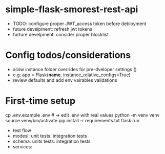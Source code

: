 # simple-flask-smorest-rest-api

- TODO: configure proper JWT_access token before debloyment
- future develpment: refresh jwt tokens
- furture develpment: consider proper blocklist
# Config todos/considerations
- allow instance folder overrides for pre-dveloper settings ()
- e.g: app = Flask(__name__, instance_relative_configs=True)
- review defaults and add env vairables validations
# First-time setup
cp .env.example .env      # → edit .env with real values
python -m venv venv
source venv/bin/activate
pip install -r requirements.txt
flask run
- test flow
- modesl: unit tests: integration tests
- schema: units tests: integration tests
- services:
